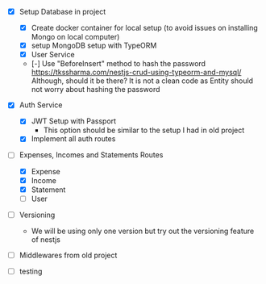 - [x] Setup Database in project

  - [x] Create docker container for local setup (to avoid issues on installing Mongo on local computer)
  - [x] setup MongoDB setup with TypeORM
  - [x] User Service
  - [-] Use "BeforeInsert" method to hash the password
    https://tkssharma.com/nestjs-crud-using-typeorm-and-mysql/
    Although, should it be there?
    It is not a clean code as Entity should not worry about hashing the password

- [x] Auth Service

  - [x] JWT Setup with Passport
    - This option should be similar to the setup I had in old project
  - [x] Implement all auth routes

- [ ] Expenses, Incomes and Statements Routes

  - [x] Expense
  - [x] Income
  - [x] Statement
  - [ ] User

- [ ] Versioning

  - We will be using only one version but try out the versioning feature of nestjs

- [ ] Middlewares from old project

- [ ] testing
